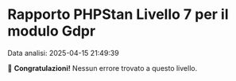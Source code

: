 # Rapporto PHPStan Livello 7 per il modulo Gdpr

Data analisi: 2025-04-15 21:49:39

🎉 **Congratulazioni!** Nessun errore trovato a questo livello.
